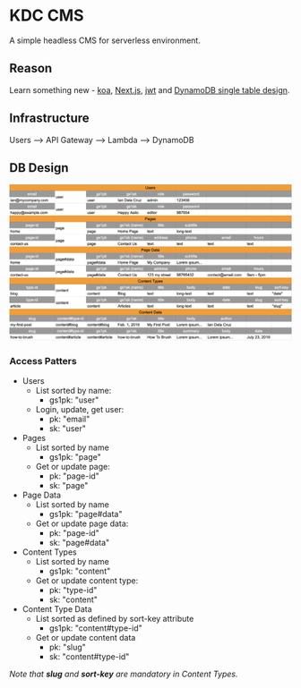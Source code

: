 # KDC CMS

A simple headless CMS for serverless environment.

## Reason

Learn something new - [koa](https://koajs.com/), [Next.js](https://nextjs.org/), [jwt](https://jwt.io/) and [DynamoDB single table design](https://youtu.be/HaEPXoXVf2k?t=2844).

## Infrastructure

Users --> API Gateway --> Lambda --> DynamoDB

## DB Design

![DB Design](docs/img/db-design.png)

### Access Patters

* Users
  * List sorted by name:
    * gs1pk: "user"
  * Login, update, get user:
    * pk: "email"
    * sk: "user"
* Pages
  * List sorted by name
    * gs1pk: "page"
  * Get or update page:
    * pk: "page-id"
    * sk: "page"
* Page Data
  * List sorted by name
    * gs1pk: "page#data"
  * Get or update page data:
    * pk: "page-id"
    * sk: "page#data"
* Content Types
  * List sorted by name
    * gs1pk: "content"
  * Get or update content type:
    * pk: "type-id"
    * sk: "content"
* Content Type Data
  * List sorted as defined by sort-key attribute
    * gs1pk: "content#type-id"
  * Get or update content data
    * pk: "slug"
    * sk: "content#type-id"


*Note that **slug** and **sort-key** are mandatory in Content Types.*